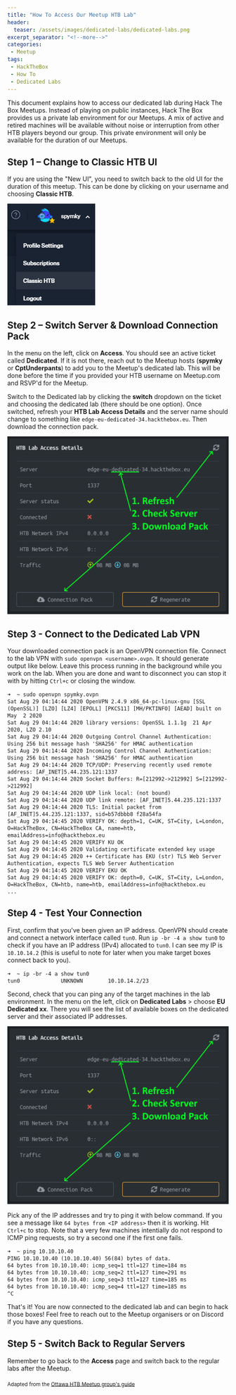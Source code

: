 ```yaml
---
title: "How To Access Our Meetup HTB Lab"
header:
  teaser: /assets/images/dedicated-labs/dedicated-labs.png
excerpt_separator: "<!--more-->"
categories:
 - Meetup
tags:
 - HackTheBox
 - How To
 - Dedicated Labs
---
```


This document explains how to access our dedicated lab during Hack The Box Meetups. Instead of playing on public instances, Hack The Box provides us a private lab environment for our Meetups. A mix of active and retired machines will be available without noise or interruption from other HTB players beyond our group.<!--more--> This private environment will only be available for the duration of our Meetups.

## Step 1 – Change to Classic HTB UI

If you are using the "New UI", you need to switch back to the old UI for the duration of this meetup. This can be done by clicking on your username and choosing **Classic HTB**.

![switch to classic](/assets/images/dedicated-labs/switch-to-classic.png)

## Step 2 – Switch Server & Download Connection Pack

In the menu on the left, click on **Access**. You should see an active ticket called **Dedicated**. If it is not there, reach out to the Meetup hosts (**spymky** or **CptUnderpants**) to add you to the Meetup's dedicated lab. This will be done before the time if you provided your HTB username on Meetup.com and RSVP'd for the Meetup.

Switch to the Dedicated lab by clicking the **switch** dropdown on the ticket and choosing the dedicated lab (there should be one option). Once switched, refresh your **HTB Lab Access Details** and the server name should change to something like `edge-eu-dedicated-34.hackthebox.eu`. Then download the connection pack.

![download connection pack](/assets/images/dedicated-labs/connection-pack.png)

## Step 3 - Connect to the Dedicated Lab VPN

Your downloaded connection pack is an OpenVPN connection file. Connect to the lab VPN with `sudo openvpn <username>.ovpn`. It should generate output like below. Leave this process running in the background while you work on the lab. When you are done and want to disconnect you can stop it with by hitting `Ctrl+c` or closing the window.

```
➜  ~ sudo openvpn spymky.ovpn
Sat Aug 29 04:14:44 2020 OpenVPN 2.4.9 x86_64-pc-linux-gnu [SSL (OpenSSL)] [LZO] [LZ4] [EPOLL] [PKCS11] [MH/PKTINFO] [AEAD] built on May  2 2020
Sat Aug 29 04:14:44 2020 library versions: OpenSSL 1.1.1g  21 Apr 2020, LZO 2.10
Sat Aug 29 04:14:44 2020 Outgoing Control Channel Authentication: Using 256 bit message hash 'SHA256' for HMAC authentication
Sat Aug 29 04:14:44 2020 Incoming Control Channel Authentication: Using 256 bit message hash 'SHA256' for HMAC authentication
Sat Aug 29 04:14:44 2020 TCP/UDP: Preserving recently used remote address: [AF_INET]5.44.235.121:1337
Sat Aug 29 04:14:44 2020 Socket Buffers: R=[212992->212992] S=[212992->212992]
Sat Aug 29 04:14:44 2020 UDP link local: (not bound)
Sat Aug 29 04:14:44 2020 UDP link remote: [AF_INET]5.44.235.121:1337
Sat Aug 29 04:14:44 2020 TLS: Initial packet from [AF_INET]5.44.235.121:1337, sid=b57dbbb8 f28a54fa
Sat Aug 29 04:14:45 2020 VERIFY OK: depth=1, C=UK, ST=City, L=London, O=HackTheBox, CN=HackTheBox CA, name=htb, emailAddress=info@hackthebox.eu
Sat Aug 29 04:14:45 2020 VERIFY KU OK
Sat Aug 29 04:14:45 2020 Validating certificate extended key usage
Sat Aug 29 04:14:45 2020 ++ Certificate has EKU (str) TLS Web Server Authentication, expects TLS Web Server Authentication
Sat Aug 29 04:14:45 2020 VERIFY EKU OK
Sat Aug 29 04:14:45 2020 VERIFY OK: depth=0, C=UK, ST=City, L=London, O=HackTheBox, CN=htb, name=htb, emailAddress=info@hackthebox.eu
...
```
 
## Step 4 - Test Your Connection
 
First, confirm that you've been given an IP address. OpenVPN should create and connect a network interface called `tun0`. Run `ip -br -4 a show tun0` to check if you have an IP address (IPv4) allocated to `tun0`. I can see my IP is `10.10.14.2` (this is useful to note for later when you make target boxes connect back to you).

```
➜  ~ ip -br -4 a show tun0
tun0             UNKNOWN        10.10.14.2/23
```

Second, check that you can ping any of the target machines in the lab environment. In the menu on the left, click on **Dedicated Labs** > choose **EU Dedicated xx**. There you will see the list of available boxes on the dedicated server and their associated IP addresses.
 
![list of target machines](/assets/images/dedicated-labs/connection-pack.png)
  
Pick any of the IP addresses and try to ping it with below command. If you see a message like `64 bytes from <IP address>` then it is working. Hit `Ctrl+c` to stop. Note that a very few machines intentially do not respond to ICMP ping requests, so try a second one if the first one fails.

```
➜  ~ ping 10.10.10.40
PING 10.10.10.40 (10.10.10.40) 56(84) bytes of data.
64 bytes from 10.10.10.40: icmp_seq=1 ttl=127 time=184 ms
64 bytes from 10.10.10.40: icmp_seq=2 ttl=127 time=291 ms
64 bytes from 10.10.10.40: icmp_seq=3 ttl=127 time=185 ms
64 bytes from 10.10.10.40: icmp_seq=4 ttl=127 time=185 ms
^C
```

That's it! You are now connected to the dedicated lab and can begin to hack those boxes! Feel free to reach out to the Meetup organisers or on Discord if you have any questions.

## Step 5 - Switch Back to Regular Servers

Remember to go back to the **Access** page and switch back to the regular labs after the Meetup.

<sub>Adapted from the [Ottawa HTB Meetup group's guide](https://github.com/rkhal101/htb-ottawa/blob/master/how-to-connect-to-dedicated-server.md)</sub>